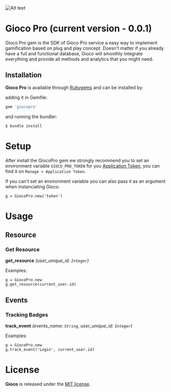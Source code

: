 ![Alt text](http://joaomdmoura.github.io/gioco/assets/images/logo.png "A gamification gem for Ruby on Rails applications")

# Gioco Pro (current version - 0.0.1)
Gioco Pro gem is the SDK of Gioco Pro service a easy way to implement gamification based on plug and play concept. Doesn't matter if you already have a full and functional database, Gioco will smoothly integrate everything and provide all methods and analytics that you might need.

## Installation

**Gioco Pro** is available through [Rubygems](http://rubygems.org/gems/giocopro) and can be installed by:

adding it in Gemfile:

```ruby
gem 'giocopro'
```

and running the bundler:

    $ bundle install

# Setup

After install the GiocoPro gem ew strongly recommend you to set an environment variable ```GIOCO_PRO_TOKEN``` for you [Application Token](http://app.gioco.pro), you can find it on ```Manage > Application Token```.

If you can't set an environment variable you can also pass it as an argument when instanciating Gioco.

    g = GiocoPro.new('token')

# Usage

## Resource

### Get Resource
**get_resource** *(user_unique_id: ```Integer```)*

Examples:

    g = GiocoPro.new
    g.get_resource(current_user.id)



## Events

### Tracking Badges
**track_event** *(events_name: ```String```, user_unique_id: ```Integer```)*

Examples:

    g = GiocoPro.new
    g.track_event('Login', current_user.id)

# License

**Gioco** is released under the [MIT license](www.opensource.org/licenses/MIT).
